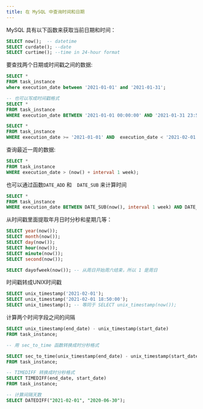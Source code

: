 ```yaml
---
title: 在 MySQL 中查询时间和日期
---
```


MySQL 具有以下函数来获取当前日期和时间：

```sql
SELECT now();  -- datetime
SELECT curdate(); --date
SELECT curtime(); --time in 24-hour format
```

要查找两个日期或时间戳之间的数据:

```sql
SELECT *
FROM task_instance
where execution_date between '2021-01-01' and '2021-01-31';

-- 也可以写成时间戳格式
SELECT *
FROM task_instance
WHERE execution_date BETWEEN '2021-01-01 00:00:00' AND '2021-01-31 23:59:59';

SELECT *
FROM task_instance
WHERE execution_date >= '2021-01-01' AND  execution_date < '2021-02-01';
```

查询最近一周的数据:

```sql
SELECT *
FROM task_instance
WHERE execution_date > (now() + interval 1 week);
```

也可以通过函数`DATE_ADD` 和　`DATE_SUB` 来计算时间

```sql
SELECT *
FROM task_instance
WHERE execution_date BETWEEN DATE_SUB(now(), interval 1 week) AND DATE_ADD(now(), interval 1 day);
```

从时间戳里面提取年月日时分秒和星期几等：

```sql
SELECT year(now());
SELECT month(now());
SELECT day(now());
SELECT hour(now());
SELECT minute(now());
SELECT second(now());

SELECT dayofweek(now()); -- 从周日开始周六结束，所以 1 是周日
```

时间戳转成UNIX时间戳

```sql
SELECT unix_timestamp('2021-02-01');
SELECT unix_timestamp('2021-02-01 18:50:00');
SELECT unix_timestamp(); -- 等同于 SELECT unix_timestamp(now());
```

计算两个时间字段之间的间隔

```sql
SELECT unix_timestamp(end_date) - unix_timestamp(start_date)
FROM task_instance;

-- 用 sec_to_time 函数转换成时分秒格式

SELECT sec_to_time(unix_timestamp(end_date) - unix_timestamp(start_date))
FROM task_instance;

-- TIMEDIFF 转换成时分秒格式
SELECT TIMEDIFF(end_date, start_date)
FROM task_instance;

-- 计算间隔天数
SELECT DATEDIFF("2021-02-01", "2020-06-30");
```
